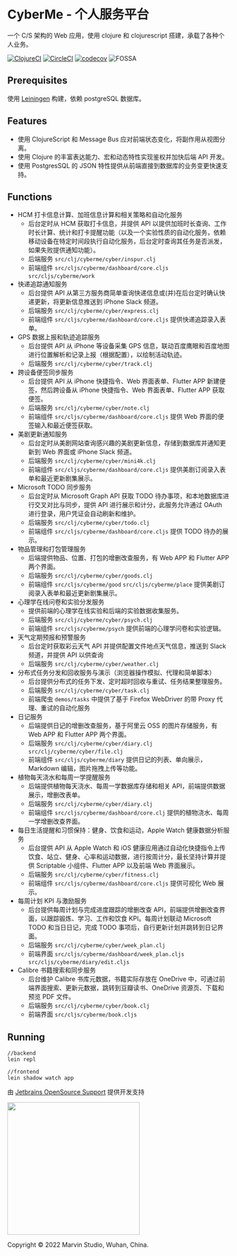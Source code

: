 # CyberMe - 个人服务平台

一个 C/S 架构的 Web 应用，使用 clojure 和 clojurescript 搭建，承载了各种个人业务。

[![ClojureCI](https://github.com/corkine/cyberMe/actions/workflows/clojure.yml/badge.svg)](https://github.com/corkine/cyberMe/actions/workflows/clojure.yml) [![CircleCI](https://circleci.com/gh/corkine/cyberMe/tree/cyber-me.svg?style=svg&circle-token=793142488339016f1a9498b5b432c020629a96d7)](https://circleci.com/gh/corkine/cyberMe/tree/cyber-me) [![codecov](https://codecov.io/gh/corkine/cyberMe/branch/cyber-me/graph/badge.svg?token=W3119RL5SM)](https://codecov.io/gh/corkine/cyberMe) ![FOSSA](https://app.fossa.com/api/projects/git%2Bgithub.com%2Fcorkine%2FcyberMe.svg?type=small)

## Prerequisites

使用 [Leiningen][1] 构建，依赖 postgreSQL 数据库。

[1]: https://github.com/technomancy/leiningen

## Features

- 使用 ClojureScript 和 Message Bus 应对前端状态变化，将副作用从视图分离。
- 使用 Clojure 的丰富表达能力、宏和动态特性实现鉴权并加快后端 API 开发。
- 使用 PostgresSQL 的 JSON 特性提供从前端直接到数据库的业务变更快速支持。

## Functions

- HCM 打卡信息计算、加班信息计算和相关策略和自动化服务
  - 后台定时从 HCM 获取打卡信息，并提供 API 以提供加班时长查询、工作时长计算、统计和打卡提醒功能（以及一个实验性质的自动化服务，依赖移动设备在特定时间段执行自动化服务，后台定时查询其任务是否派发，如果失败提供通知功能）。
  - 后端服务 `src/clj/cyberme/cyber/inspur.clj`
  - 前端组件 `src/cljs/cyberme/dashboard/core.cljs` `src/cljs/cyberme/work`
- 快递追踪通知服务 
  - 后台提供 API 从第三方服务商简单查询快递信息或(并)在后台定时确认快递更新，将更新信息推送到 iPhone Slack 频道。
  - 后端服务 `src/clj/cyberme/cyber/express.clj`
  - 前端组件 `src/cljs/cyberme/dashboard/core.cljs` 提供快递追踪录入表单。
- GPS 数据上报和轨迹追踪服务
  - 后台提供 API 从 iPhone 等设备采集 GPS 信息，联动百度鹰眼和百度地图进行位置解析和记录上报（根据配置），以绘制活动轨迹。
  - 后端服务 `src/clj/cyberme/cyber/track.clj`
- 跨设备便签同步服务
    - 后台提供 API 从 iPhone 快捷指令、Web 界面表单、Flutter APP 新建便签，然后跨设备从 iPhone 快捷指令、Web 界面表单、Flutter APP 获取便签。
    - 后端服务 `src/clj/cyberme/cyber/note.clj`
    - 前端组件 `src/cljs/cyberme/dashboard/core.cljs` 提供 Web 界面的便签输入和最近便签获取。
- 美剧更新通知服务
    - 后台定时从美剧网站查询感兴趣的美剧更新信息，存储到数据库并通知更新到 Web 界面或 iPhone Slack 频道。
    - 后端服务 `src/clj/cyberme/cyber/mini4k.clj`
    - 前端组件 `src/cljs/cyberme/dashboard/core.cljs` 提供美剧订阅录入表单和最近更新剧集展示。
- Microsoft TODO 同步服务
    - 后台定时从 Microsoft Graph API 获取 TODO 待办事项，和本地数据库进行交叉对比与同步，提供 API 进行展示和计分，此服务允许通过 OAuth 进行登录，用户凭证会自动刷新和维护。
    - 后端服务 `src/clj/cyberme/cyber/todo.clj`
    - 前端组件 `src/cljs/cyberme/dashboard/core.cljs` 提供 TODO 待办的展示。
- 物品管理和打包管理服务
    - 后端提供物品、位置、打包的增删改查服务，有 Web APP 和 Flutter APP 两个界面。
    - 后端服务 `src/clj/cyberme/cyber/goods.clj`
    - 前端组件 `src/cljs/cyberme/good` `src/cljs/cyberme/place` 提供美剧订阅录入表单和最近更新剧集展示。
- 心理学在线问卷和实验分发服务
    - 提供前端的心理学在线实验和后端的实验数据收集服务。
    - 后端服务 `src/clj/cyberme/cyber/psych.clj`
    - 前端组件 `src/cljs/cyberme/psych` 提供前端的心理学问卷和实验逻辑。
- 天气定期预报和预警服务
    - 后台定时获取彩云天气 API 并提供配置文件地点天气信息，推送到 Slack 频道，并提供 API 以供查询
    - 后端服务 `src/clj/cyberme/cyber/weather.clj`
- 分布式任务分发和回收服务与演示（浏览器操作模拟、代理和简单脚本）
    - 后台提供分布式的任务下发、定时超时回收与重试、任务结果整理服务。
    - 后端服务 `src/clj/cyberme/cyber/task.clj`
    - 前端爬虫 `demos/tasks` 中提供了基于 Firefox WebDriver 的带 Proxy 代理、重试的自动化服务
- 日记服务
    - 后端提供日记的增删改查服务，基于阿里云 OSS 的图片存储服务，有 Web APP 和 Flutter APP 两个界面。
    - 后端服务 `src/clj/cyberme/cyber/diary.clj` `src/clj/cyberme/cyber/file.clj`
    - 前端组件 `src/cljs/cyberme/diary` 提供日记的列表、单向展示，Markdown 编辑，图片拖拽上传等功能。
- 植物每天浇水和每周一学提醒服务
    - 后端提供植物每天浇水、每周一学数据库存储和相关 API，前端提供数据展示，增删改表单。
    - 后端服务 `src/clj/cyberme/cyber/diary.clj`
    - 前端组件 `src/cljs/cyberme/dashboard/core.clj` 提供的植物浇水、每周一学增删改查界面。
- 每日生活提醒和习惯保持：健身、饮食和运动，Apple Watch 健康数据分析服务
    - 后台提供 API 从 Apple Watch 和 iOS 健康应用通过自动化快捷指令上传饮食、站立、健身、心率和运动数据，进行按周计分，最长坚持计算并提供 Scriptable 小组件、Flutter APP 以及前端 Web 界面展示。
    - 后端服务 `src/clj/cyberme/cyber/fitness.clj`
    - 前端组件 `src/cljs/cyberme/dashboard/core.cljs` 提供可视化 Web 展示。
- 每周计划 KPI 与激励服务
    - 后台提供每周计划与完成进度跟踪的增删改查 API，前端提供增删改查界面，以跟踪锻炼、学习、工作和饮食 KPI。每周计划联动 Microsoft TODO 和当日日记，完成 TODO 事项后，自行更新计划并跳转到日记界面。
    - 后端服务 `src/clj/cyberme/cyber/week_plan.clj`
    - 前端界面 `src/cljs/cyberme/dashboard/week_plan.cljs` `src/cljs/cyberme/diary/edit.cljs`
- Calibre 书籍搜索和同步服务
    - 后台维护 Calibre 书库元数据，书籍实际存放在 OneDrive 中，可通过前端界面搜索、更新元数据，跳转到豆瓣读书、OneDrive 资源页、下载和预览 PDF 文件。
    - 后端服务 `src/clj/cyberme/cyber/book.clj`
    - 前端界面 `src/cljs/cyberme/book.cljs`

## Running
    
```shell
//backend
lein repl

//frontend
lein shadow watch app
```

由 [Jetbrains OpenSource Support](https://jb.gg/OpenSourceSupport) 提供开发支持

<img src="https://resources.jetbrains.com/storage/products/company/brand/logos/IntelliJ_IDEA.png" width="300px">

Copyright © 2022 Marvin Studio, Wuhan, China.